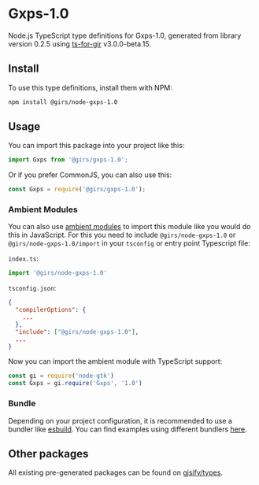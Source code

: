 
# Gxps-1.0

Node.js TypeScript type definitions for Gxps-1.0, generated from library version 0.2.5 using [ts-for-gir](https://github.com/gjsify/ts-for-gir) v3.0.0-beta.15.

## Install

To use this type definitions, install them with NPM:
```bash
npm install @girs/node-gxps-1.0
```

## Usage

You can import this package into your project like this:
```ts
import Gxps from '@girs/gxps-1.0';
```

Or if you prefer CommonJS, you can also use this:
```ts
const Gxps = require('@girs/gxps-1.0');
```

### Ambient Modules

You can also use [ambient modules](https://github.com/gjsify/ts-for-gir/tree/main/packages/cli#ambient-modules) to import this module like you would do this in JavaScript.
For this you need to include `@girs/node-gxps-1.0` or `@girs/node-gxps-1.0/import` in your `tsconfig` or entry point Typescript file:

`index.ts`:
```ts
import '@girs/node-gxps-1.0'
```

`tsconfig.json`:
```json
{
  "compilerOptions": {
    ...
  },
  "include": ["@girs/node-gxps-1.0"],
  ...
}
```

Now you can import the ambient module with TypeScript support: 

```ts
const gi = require('node-gtk')
const Gxps = gi.require('Gxps', '1.0')
```



### Bundle

Depending on your project configuration, it is recommended to use a bundler like [esbuild](https://esbuild.github.io/). You can find examples using different bundlers [here](https://github.com/gjsify/ts-for-gir/tree/main/examples).

## Other packages

All existing pre-generated packages can be found on [gjsify/types](https://github.com/gjsify/types).

